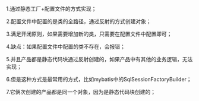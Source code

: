 

1.通过静态工厂+配置文件的方式实现；

2.配置文件中配置的是类的全路径，通过反射的方式创建对象；

3.满足开闭原则，如果需要增加新的类，只需要在配置文件中配置即可；

4.缺点：如果配置文件中配置的类不存在，会报错；

5.并且产品都是静态代码块通过反射创建的，如果产品中有其他的业务逻辑，无法实现；

6.但是这种方式是最常用的方式，比如mybatis中的SqlSessionFactoryBuilder；

7.它俩次创建的产品都是同一个对象，因为是静态代码块创建的；